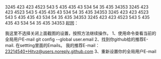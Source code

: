 3245
423
423
4523
543
5
435
435
43
534
54
35
435
34353
3245
423
423
4523
543
5
435
435
43
534
54
35
435
34353
3245
423
423
4523
543
5
435
435
43
534
54
35
435
34353
3245
423
423
4523
543
5
435
435
43
534
54
35
435
34353
起因：

我这里不选择关闭上面截图的设置，按照方法继续操作。
1、使用命令查看当前的全局用户E-mail
git config --global user.email
2、找到你github给的推荐E-mail.
在settting里面的Emails。
我的推荐E-mail：23214540+Hitvz@users.noreply.github.com
3、重新设置你的全局用户E-mail

